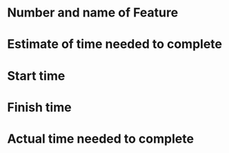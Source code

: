 # Number and name of Feature

# Estimate of time needed to complete

# Start time

# Finish time

# Actual time needed to complete


